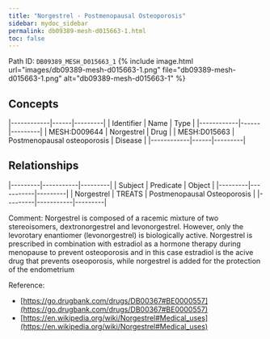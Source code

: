 ```yaml
---
title: "Norgestrel - Postmenopausal Osteoporosis"
sidebar: mydoc_sidebar
permalink: db09389-mesh-d015663-1.html
toc: false 
---
```



Path ID: `DB09389_MESH_D015663_1`
{% include image.html url="images/db09389-mesh-d015663-1.png" file="db09389-mesh-d015663-1.png" alt="db09389-mesh-d015663-1" %}

## Concepts

|------------|------|---------|
| Identifier | Name | Type    |
|------------|------|---------|
| MESH:D009644 | Norgestrel | Drug |
| MESH:D015663 | Postmenopausal osteoporosis | Disease |
|------------|------|---------|

## Relationships

|---------|-----------|---------|
| Subject | Predicate | Object  |
|---------|-----------|---------|
| Norgestrel | TREATS | Postmenopausal Osteoporosis |
|---------|-----------|---------|

Comment: Norgestrel is composed of a racemic mixture of two stereoisomers, dextronorgestrel and levonorgestrel. However, only the levorotary enantiomer (levonorgestrel) is biologically active. Norgestrel is prescribed in combination with estradiol as a hormone therapy during menopause to prevent osteoporosis and in this case estradiol is the acive drug that prevents oseoporosis, while norgestrel is added for the protection of the endometrium

Reference: 
  - [https://go.drugbank.com/drugs/DB00367#BE0000557](https://go.drugbank.com/drugs/DB00367#BE0000557)
  - [https://en.wikipedia.org/wiki/Norgestrel#Medical_uses](https://en.wikipedia.org/wiki/Norgestrel#Medical_uses)
